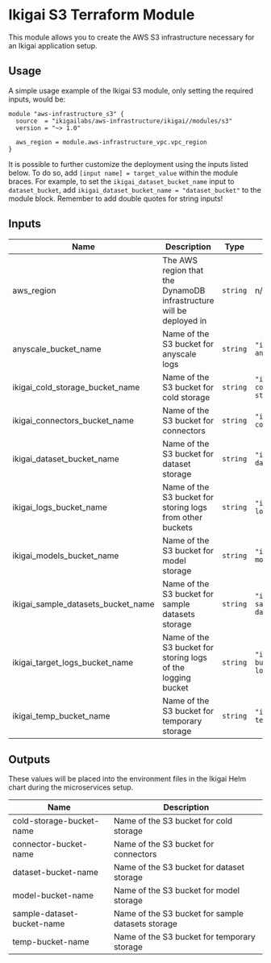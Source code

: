 # Ikigai S3 Terraform Module

This module allows you to create the AWS S3 infrastructure necessary for an Ikigai application setup.

## Usage

A simple usage example of the Ikigai S3 module, only setting the required inputs, would be:

```hcl
module "aws-infrastructure_s3" {
  source  = "ikigailabs/aws-infrastructure/ikigai//modules/s3"
  version = "~> 1.0"
  
  aws_region = module.aws-infrastructure_vpc.vpc_region
}
```

It is possible to further customize the deployment using the inputs listed below. To do so, add `[input name] = target_value` within the module braces.
For example, to set the `ikigai_dataset_bucket_name` input to `dataset_bucket`, add `ikigai_dataset_bucket_name = "dataset_bucket"` to the module block. Remember to add double quotes for string inputs! 

## Inputs

| Name | Description | Type | Default | Required |
|------|-------------|------|---------|:--------:|
| aws_region | The AWS region that the DynamoDB infrastructure will be deployed in | `string` | n/a | yes |
| anyscale_bucket_name | Name of the S3 bucket for anyscale logs | `string` | `"ikigai-anyscale"` | no |
| ikigai_cold_storage_bucket_name | Name of the S3 bucket for cold storage | `string` | `"ikigai-cold-storage"` | no |
| ikigai_connectors_bucket_name | Name of the S3 bucket for connectors | `string` | `"ikigai-connectors"` | no |
| ikigai_dataset_bucket_name | Name of the S3 bucket for dataset storage | `string` | `"ikigai-datasets"` | no |
| ikigai_logs_bucket_name | Name of the S3 bucket for storing logs from other buckets | `string` | `"ikigai-logs"` | no |
| ikigai_models_bucket_name | Name of the S3 bucket for model storage | `string` | `"ikigai-models"` | no |
| ikigai_sample_datasets_bucket_name | Name of the S3 bucket for sample datasets storage | `string` | `"ikigai-sample-datasets"` | no |
| ikigai_target_logs_bucket_name | Name of the S3 bucket for storing logs of the logging bucket | `string` | `"ikigai-bucket-logging"` | no |
| ikigai_temp_bucket_name | Name of the S3 bucket for temporary storage | `string` | `"ikigai-temp"` | no |

## Outputs

These values will be placed into the environment files in the Ikigai Helm chart during the microservices setup.

| Name | Description |
|------|-------------|
| cold-storage-bucket-name | Name of the S3 bucket for cold storage |
| connector-bucket-name | Name of the S3 bucket for connectors |
| dataset-bucket-name | Name of the S3 bucket for dataset storage |
| model-bucket-name | Name of the S3 bucket for model storage |
| sample-dataset-bucket-name | Name of the S3 bucket for sample datasets storage |
| temp-bucket-name | Name of the S3 bucket for temporary storage |